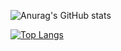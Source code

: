 ![Anurag's GitHub stats](https://github-readme-stats.vercel.app/api?username=lmxx1234567&show_icons=true&theme=responsetive)

[![Top Langs](https://github-readme-stats.vercel.app/api/top-langs/?username=lmxx1234567&exclude_repo=lmxx1234567.github.io&hide=jupyter%20notebook&layout=compact&theme=transparent)](https://github.com/anuraghazra/github-readme-stats)

